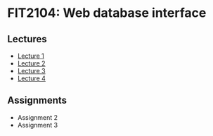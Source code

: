 # FIT2104: Web database interface

## Lectures

- [Lecture 1](lectures/lecture-01.md)
- [Lecture 2](lectures/lecture-02.md)
- [Lecture 3](lectures/lecture-03.md)
- [Lecture 4](lectures/lecture-04.md)

## Assignments

- Assignment 2
- Assignment 3
